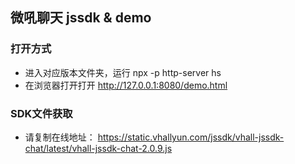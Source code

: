 ## 微吼聊天 jssdk & demo
### 打开方式
- 进入对应版本文件夹，运行 npx -p http-server hs
- 在浏览器打开打开 http://127.0.0.1:8080/demo.html

### SDK文件获取
- 请复制在线地址： https://static.vhallyun.com/jssdk/vhall-jssdk-chat/latest/vhall-jssdk-chat-2.0.9.js


